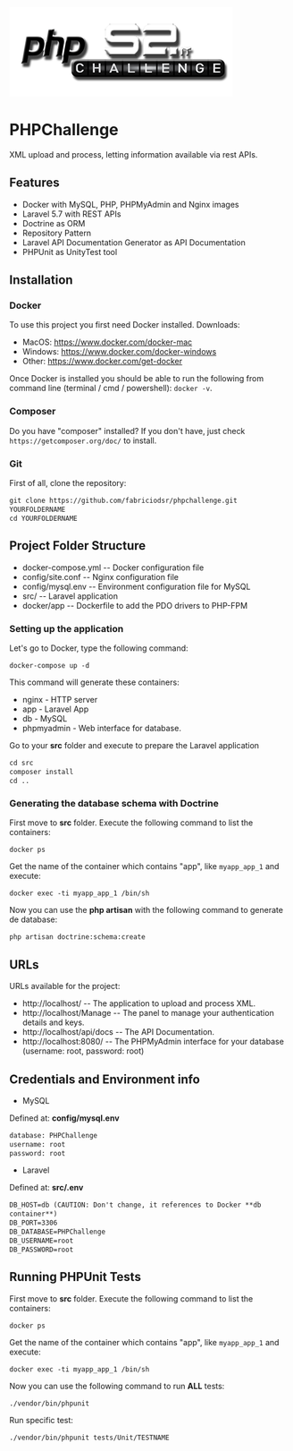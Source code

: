 ![SistemaEleitoral](https://github.com/fabriciodsr/phpchallenge/raw/master/src/public/images/PHPChallengeS2IT.png)

# PHPChallenge
XML upload and process, letting information available via rest APIs.

## Features

* Docker with MySQL, PHP, PHPMyAdmin and Nginx images
* Laravel 5.7 with REST APIs
* Doctrine as ORM
* Repository Pattern
* Laravel API Documentation Generator as API Documentation
* PHPUnit as UnityTest tool

## Installation

### Docker

To use this project you first need Docker installed.
Downloads:

* MacOS: https://www.docker.com/docker-mac
* Windows: https://www.docker.com/docker-windows
* Other: https://www.docker.com/get-docker

Once Docker is installed you should be able to run the following from command line (terminal / cmd / powershell):  `docker -v`.

### Composer

Do you have "composer" installed? If you don't have, just check `https://getcomposer.org/doc/` to install.

### Git

First of all, clone the repository:
```
git clone https://github.com/fabriciodsr/phpchallenge.git YOURFOLDERNAME
cd YOURFOLDERNAME
```

## Project Folder Structure

* docker-compose.yml -- Docker configuration file
* config/site.conf -- Nginx configuration file
* config/mysql.env -- Environment configuration file for MySQL
* src/ -- Laravel application
* docker/app -- Dockerfile to add the PDO drivers to PHP-FPM


### Setting up the application

Let's go to Docker, type the following command: 
```
docker-compose up -d
```

This command will generate these containers:

* nginx - HTTP server
* app - Laravel App
* db - MySQL
* phpmyadmin - Web interface for database.


Go to your **src** folder and execute to prepare the Laravel application
```
cd src
composer install
cd ..
```

### Generating the database schema with Doctrine

First move to **src** folder.
Execute the following command to list the containers:
```
docker ps
```

Get the name of the container which contains "app", like `myapp_app_1` and execute:
```
docker exec -ti myapp_app_1 /bin/sh
```

Now you can use the **php artisan** with the following command to generate de database:
```
php artisan doctrine:schema:create
```

## URLs

URLs available for the project:

* http://localhost/ -- The application to upload and process XML.
* http://localhost/Manage -- The panel to manage your authentication details and keys.
* http://localhost/api/docs -- The API Documentation.
* http://localhost:8080/ -- The PHPMyAdmin interface for your database (username: root, password: root)


## Credentials and Environment info

* MySQL

Defined at: **config/mysql.env**
```
database: PHPChallenge
username: root
password: root
```

* Laravel

Defined at: **src/.env**
```
DB_HOST=db (CAUTION: Don't change, it references to Docker **db container**)
DB_PORT=3306
DB_DATABASE=PHPChallenge
DB_USERNAME=root
DB_PASSWORD=root
```

## Running PHPUnit Tests

First move to **src** folder.
Execute the following command to list the containers:
```
docker ps
```

Get the name of the container which contains "app", like `myapp_app_1` and execute:
```
docker exec -ti myapp_app_1 /bin/sh
```

Now you can use the following command to run **ALL** tests:
```
./vendor/bin/phpunit
```

Run specific test:
```
./vendor/bin/phpunit tests/Unit/TESTNAME
```
